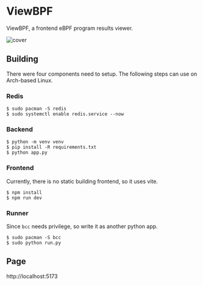 # ViewBPF

ViewBPF, a frontend eBPF program results viewer.

![cover](https://i.imgur.com/ihs4DLq.png)

## Building

There were four components need to setup.
The following steps can use on Arch-based Linux.

### Redis

```shell
$ sudo pacman -S redis
$ sudo systemctl enable redis.service --now
```

### Backend

```shell
$ python -m venv venv
$ pip install -R requirements.txt
$ python app.py
```

### Frontend

Currently, there is no static building frontend, so it uses vite.

```shell
$ npm install
$ npm run dev
```

### Runner

Since `bcc` needs privilege, so write it as another python app.

```shell
$ sudo pacman -S bcc
$ sudo python run.py
```

## Page

http://localhost:5173
